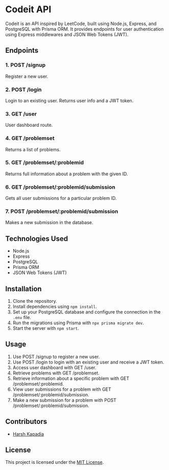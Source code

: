 # Codeit API

Codeit is an API inspired by LeetCode, built using Node.js, Express, and PostgreSQL with Prisma ORM. It provides endpoints for user authentication using Express middlewares and JSON Web Tokens (JWT).

## Endpoints

### 1. POST /signup

Register a new user.

### 2. POST /login

Login to an existing user. Returns user info and a JWT token.

### 3. GET /user

User dashboard route.

### 4. GET /problemset

Returns a list of problems.

### 5. GET /problemset/:problemid

Returns full information about a problem with the given ID.

### 6. GET /problemset/:problemid/submission

Gets all user submissions for a particular problem ID.

### 7. POST /problemset/:problemid/submission

Makes a new submission in the database.

## Technologies Used

- Node.js
- Express
- PostgreSQL
- Prisma ORM
- JSON Web Tokens (JWT)

## Installation

1. Clone the repository.
2. Install dependencies using `npm install`.
3. Set up your PostgreSQL database and configure the connection in the `.env` file.
4. Run the migrations using Prisma with `npx prisma migrate dev`.
5. Start the server with `npm start`.

## Usage

1. Use POST /signup to register a new user.
2. Use POST /login to login with an existing user and receive a JWT token.
3. Access user dashboard with GET /user.
4. Retrieve problems with GET /problemset.
5. Retrieve information about a specific problem with GET /problemset/:problemid.
6. View user submissions for a problem with GET /problemset/:problemid/submission.
7. Make a new submission for a problem with POST /problemset/:problemid/submission.

## Contributors

- [Harsh Kapadia](https://github.com/Harshk200)

## License

This project is licensed under the [MIT License](LICENSE).
